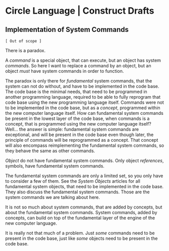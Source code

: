 ﻿Circle Language | Construct Drafts
==================================

Implementation of System Commands
---------------------------------

`[ Out of scope ]`

There is a paradox.

A *command* is a special object, that can execute, but an object has system *commands*. So here I want to replace a command by an object, but an object *must* have system commands in order to function.

The paradox is only there for *fundamental* system commands, that the system can not do without, and have to be implemented in the code base. The code base is the minimal needs, that need to be programmed in another programming language, required to be able to fully reprogram that code base using the new programming language itself. Commands were not to be implemented in the code base, but as a *concept*, programmed within the new computer language itself. How can fundamental system commands be present in the lowest layer of the code base, when commands is a concept, that is programmed using the new computer language itself? Well… the answer is simple: fundamental system commands are exceptional, and will be present in the code base even though later, the principle of commands will be reprogrammed as a concept. That concept will also encompass reimplementing the fundamental system commands, so they behave the same as other commands.

*Object* do not have fundamental system commands. Only object *references*, symbols, have fundamental system commands.

The fundamental system commands are only a limited set, so you only have to consider a few of them. See the *System Objects* articles for all fundamental system objects, that need to be implemented in the code base. They also discuss the fundamental system commands. Those are the system commands we are talking about here.

It is not so much about system commands, that are added by concepts, but about the fundamental system commands. System commands, added by concepts, can build on top of the fundamental layer of the engine of the new computer language.

It is really not that much of a problem. Just *some* commands need to be present in the code base, just like *some* objects need to be present in the code base.